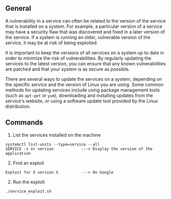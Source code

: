 
## General

A vulnerability in a service can often be related to the version of the service that is installed on a system. For example, a particular version of a service may have a security flaw that was discovered and fixed in a later version of the service. If a system is running an older, vulnerable version of the service, it may be at risk of being exploited.

It is important to keep the versions of all services on a system up to date in order to minimize the risk of vulnerabilities. By regularly updating the services to the latest version, you can ensure that any known vulnerabilities are patched and that your system is as secure as possible.

There are several ways to update the services on a system, depending on the specific service and the version of Linux you are using. Some common methods for updating services include using package management tools (such as `apt-get` or `yum`), downloading and installing updates from the service's website, or using a software update tool provided by the Linux distribution.


## Commands

1. List the services installed on the machine
```
systemctl list-units --type=service --all
SERVICE -v or version            ---> Display the version of the application
```

2. Find an exploit
```
Exploit for X version X          ---> On Google
```

2. Run the exploit
```
./service_exploit.sh
```